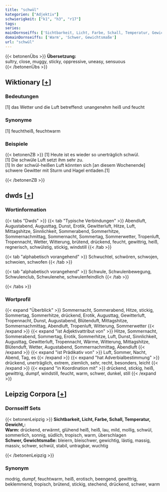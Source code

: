 ```yaml
---
title: "schwül"
kategorien: ["Adjektiv"]
schwierigkeit: ["k1", "h3", "r17"]
tags:
series:
mainDornseiffs: ['Sichtbarkeit, Licht, Farbe, Schall, Temperatur, Gewicht,']
domainDornseiffs: ['Warm', 'Schwer, Gewichtsmaße']
url: "schwül"
---
```


{{< betonenÜbs >}}
**Übersetzung:**  
sultry, close, muggy, sticky, oppressive, uneasy, sensuous  
{{< /betonenÜbs >}}

## Wiktionary [[+](https://de.wiktionary.org/wiki/schwül)]

### Bedeutungen
[1] das Wetter und die Luft betreffend: unangenehm heiß und feucht  

### Synonyme
[1] feuchtheiß, feuchtwarm  

### Beispiele
{{< betonenZB >}}
[1] Heute ist es wieder so unerträglich schwül.  
[1] Die schwüle Luft setzt ihm sehr zu.  
[1] In der schwül-heißen Luft könnten sich [an diesem Wochenende] schwere Gewitter mit Sturm und Hagel entladen.[1]  

{{< /betonenZB >}}


## dwds [[+](https://www.dwds.de/wb/schwül)]

### Wortinformation
{{< tabs "Dwds" >}}
{{< tab "Typische Verbindungen" >}}
Abendluft, Augustabend, Augusttag, Dunst, Erotik, Gewitterluft, Hitze, Luft, Mittagshitze, Sinnlichkeit, Sommerabend, Sommerhitze, Sommernachmittag, Sommernacht, Sommertag, Sommerwetter, Tropenluft, Tropennacht, Wetter, Witterung, brütend, drückend, feucht, gewittrig, heiß, regnerisch, schwülstig, stickig, windstill
{{< /tab >}}

{{< tab "alphabetisch vorangehend" >}}
Schwuchtel, schwören, schwojen, schwoien, schwofen
{{< /tab >}}

{{< tab "alphabetisch vorangehend" >}}
Schwule, Schwulenbewegung, Schwulenclub, Schwulenehe, schwulenfeindlich
{{< /tab >}}

{{< /tabs >}}

### Wortprofil
{{< expand "Überblick" >}} Sommernacht, Sommerabend, Hitze, stickig, Sommertag, Sommerhitze, drückend, Erotik, Augusttag, Gewitterluft, Tropennacht, Dunst, Augustabend, Blütenduft, Mittagshitze, Sommernachmittag, Abendluft, Tropenluft, Witterung, Sommerwetter {{< /expand >}}
{{< expand "ist Adjektivattribut von" >}} Hitze, Sommernacht, Sommerabend, Sommertag, Erotik, Sommerhitze, Luft, Dunst, Sinnlichkeit, Augusttag, Gewitterluft, Tropennacht, Wärme, Witterung, Mittagshitze, Blütenduft, Wetter, Augustabend, Sommernachmittag, Abendluft {{< /expand >}}
{{< expand "ist Prädikativ von" >}} Luft, Sommer, Nacht, Abend, Tag, es {{< /expand >}}
{{< expand "hat Adverbialbestimmung" >}} drückend, unerträglich, extrem, ziemlich, sehr, recht, besonders, leicht {{< /expand >}}
{{< expand "in Koordination mit" >}} drückend, stickig, heiß, gewittrig, dumpf, windstill, feucht, warm, schwer, dunkel, still {{< /expand >}}

## Leipzig Corpora [[+](https://corpora.uni-leipzig.de/en/res?word=schwül&corpusId=deu_newscrawl-public_2018)]

### Dornseiff Sets
{{< betonenLeipzig >}}
**Sichtbarkeit, Licht, Farbe, Schall, Temperatur, Gewicht,:**  
**Warm:** drückend, erwärmt, glühend heiß, heiß, lau, mild, mollig, schwül, sommerlich, sonnig, südlich, tropisch, warm, überschlagen  
**Schwer, Gewichtsmaße:** bleiern, bleischwer, gewichtig, lästig, massig, massiv, schwer, schwül, stabil, untragbar, wuchtig  

{{< /betonenLeipzig >}}

### Synonym
modrig, dumpf, feuchtwarm, heiß, erotisch, beengend, gewittrig, beklemmend, tropisch, brütend, stickig, stechend, drückend, schwer, warm


